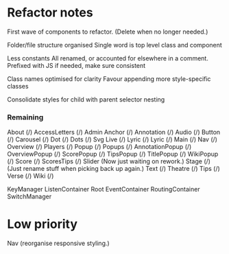 # Refactor notes
First wave of components to refactor.
(Delete when no longer needed.)

Folder/file structure organised
    Single word is top level class and component

Less constants
    All renamed, or accounted for elsewhere in a comment.
    Prefixed with JS if needed, make sure consistent

Class names optimised for clarity
    Favour appending more style-specific classes

Consolidate styles for child with parent selector nesting

### Remaining

About (/)
AccessLetters (/)
Admin
Anchor (/)
Annotation (/)
Audio (/)
Button (/)
Carousel (/)
Dot (/)
Dots (/)
Svg
Live (/)
Lyric (/)
Lyric (/)
Main (/)
Nav (/)
Overview (/)
Players (/)
Popup (/)
Popups (/)
    AnnotationPopup (/)
    OverviewPopup (/)
    ScorePopup (/)
    TipsPopup (/)
    TitlePopup (/)
    WikiPopup (/)
Score (/)
ScoresTips (/)
Slider (Now just waiting on rework.)
Stage (/) (Just rename stuff when picking back up again.)
Text (/)
Theatre (/)
Tips (/)
Verse (/)
Wiki (/)

KeyManager
ListenContainer
Root
EventContainer
RoutingContainer
SwitchManager

# Low priority
Nav (reorganise responsive styling.)